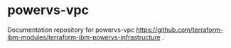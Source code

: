 # powervs-vpc
Documentation repository for powervs-vpc https://github.com/terraform-ibm-modules/terraform-ibm-powervs-infrastructure .
